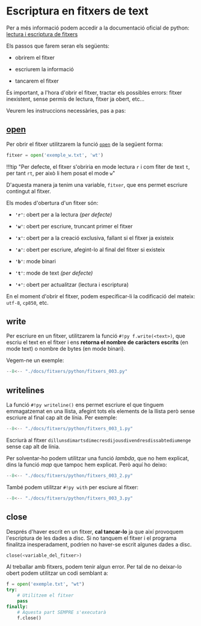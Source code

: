 # Escriptura en fitxers de text

Per a més informació podem accedir a la documentació oficial de python: [lectura i escriptura de fitxers]

Els passos que farem seran els següents:

* obrirem el fitxer

* escriurem la informació

* tancarem el fitxer

És important, a l'hora d'obrir el fitxer, tractar els possibles errors: fitxer inexistent, sense permís de lectura, fitxer ja obert, etc...

Veurem les instruccions necessàries, pas a pas:

## [open][]

Per obrir el fitxer utilitzarem la funció [`open`][open] de la següent forma:

```py
fitxer = open('exemple_w.txt', 'wt')
```

!!!tip "Per defecte, el fitxer s'obriria en mode lectura `r` i com fiter de text `t`, per tant `rt`, per això li hem posat el mode `w`"

D'aquesta manera ja tenim una variable, `fitxer`, que ens permet escriure contingut al fitxer.

Els modes d'obertura d'un fitxer són:

* **`'r'`**: obert per a la lectura *(per defecte)*

* **`'w'`**: obert per escriure, truncant primer el fitxer

* **`'x'`**: obert per a la creació exclusiva, fallant si el fitxer ja existeix

* **`'a'`**: obert per escriure, afegint-lo al final del fitxer si existeix

* **`'b'`**: mode binari

* **`'t'`**: mode de text *(per defecte)*

* **`'+'`**: obert per actualitzar (lectura i escriptura) 

En el moment d'obrir el fitxer, podem especificar-li la codificació del mateix: `utf-8`, `cp850`, etc.

## write

Per escriure en un fitxer, utilitzarem la funció `#!py f.write(<text>)`, que escriu el text en el fitxer i ens **retorna el nombre de caràcters escrits** (en mode text) o nombre de bytes (en mode binari).

Vegem-ne un exemple:

```py
--8<-- "./docs/fitxers/python/fitxers_003.py"
```

## writelines

La funció `#!py writeline()` ens permet escriure el que tinguem emmagatzemat en una llista, afegint tots els elements de la llista però sense escriure al final cap alt de línia. Per exemple:

```py
--8<-- "./docs/fitxers/python/fitxers_003_1.py"
```

Escriurà al fitxer `dillunsdimartsdimecresdijousdivendresdissabtediumenge` sense cap alt de línia.

Per solventar-ho podem utilitzar una funció *lambda*, que no hem explicat, dins la funció *map* que tampoc hem explicat. Però aquí ho deixo:

```py
--8<-- "./docs/fitxers/python/fitxers_003_2.py"
```

També podem utilitzar `#!py with` per esciure al fitxer:

```py
--8<-- "./docs/fitxers/python/fitxers_003_3.py"
```

## close

Després d'haver escrit en un fitxer, **cal tancar-lo** ja que així provoquem l'escriptura de les dades a disc. Si no tanquem el fitxer i el programa finalitza inesperadament, podrien no haver-se escrit algunes dades a disc.

```py
close(<variable_del_fitxer>)
```

Al treballar amb fitxers, podem tenir algun error. Per tal de no deixar-lo obert podem utilitzar un codi semblant a:

```py
f = open('exemple.txt', "wt")
try:
    # Utilitzem el fitxer
    pass
finally:
    # Aquesta part SEMPRE s'executarà
    f.close()
```


[lectura i escriptura de fitxers]:  https://docs.python.org/3/tutorial/inputoutput.html#reading-and-writing-files   "lectura i escriptura de fitxers"
[open]: https://docs.python.org/3/library/functions.html#open   "open"